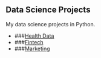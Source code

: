 ## Data Science Projects
My data science projects in Python. 

* ###[Health Data]( )
* ###[Fintech]( )
* ###[Marketing]( )

